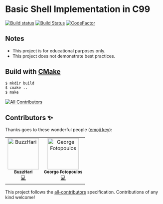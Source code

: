 # Basic Shell Implementation in C99

[![Build status](https://ci.appveyor.com/api/projects/status/n7raqmndpv323ma4/branch/master?svg=true)](https://ci.appveyor.com/project/xorz57/shell/branch/master)
[![Build Status](https://travis-ci.org/xorz57/shell.svg?branch=master)](https://travis-ci.org/xorz57/shell)
[![CodeFactor](https://www.codefactor.io/repository/github/xorz57/shell/badge)](https://www.codefactor.io/repository/github/xorz57/shell)

## Notes

- This project is for educational purposes only.
- This project does not demonstrate best practices.

## Build with [CMake](https://cmake.org/)

```sh
$ mkdir build
$ cmake ..
$ make
```

<!-- ALL-CONTRIBUTORS-BADGE:START - Do not remove or modify this section -->
[![All Contributors](https://img.shields.io/badge/all_contributors-2-orange.svg?style=round-square)](#contributors)
<!-- ALL-CONTRIBUTORS-BADGE:END -->

## Contributors ✨

Thanks goes to these wonderful people ([emoji key](https://allcontributors.org/docs/en/emoji-key)):

<!-- ALL-CONTRIBUTORS-LIST:START - Do not remove or modify this section -->
<!-- prettier-ignore -->
<table>
  <tr>
    <td align="center"><a href="https://github.com/BuzzHari"><img src="https://avatars0.githubusercontent.com/u/35808993?v=4" width="100px;" alt="BuzzHari"/><br /><sub><b>BuzzHari</b></sub></a><br /><a href="https://github.com/xorz57/shell/commits?author=BuzzHari" title="Code">💻</a></td>
    <td align="center"><a href="https://github.com/xorz57"><img src="https://avatars0.githubusercontent.com/u/1548352?v=4" width="100px;" alt="George Fotopoulos"/><br /><sub><b>George Fotopoulos</b></sub></a><br /><a href="https://github.com/xorz57/shell/commits?author=xorz57" title="Code">💻</a></td>
  </tr>
</table>

<!-- ALL-CONTRIBUTORS-LIST:END -->

This project follows the [all-contributors](https://github.com/all-contributors/all-contributors) specification. Contributions of any kind welcome!
